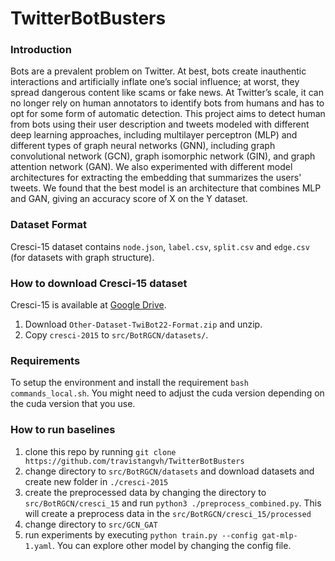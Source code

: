 # TwitterBotBusters

### Introduction

Bots are a prevalent problem on Twitter. At best, bots create inauthentic interactions and artificially inflate one’s social influence; at worst, they spread dangerous content like scams or fake news. At Twitter’s scale, it can no longer rely on  human annotators to identify bots from humans and has to opt for some form of automatic detection. This project aims to detect human from bots using their user description and tweets modeled with different deep learning approaches, including multilayer perceptron (MLP) and different types of graph neural networks (GNN), including graph convolutional network (GCN), graph isomorphic network (GIN), and graph attention network (GAN). We also experimented with different model architectures for extracting the embedding that summarizes the users' tweets. We found that the best model is an architecture that combines MLP and GAN, giving an accuracy score of X on the Y dataset.

### Dataset Format

Cresci-15 dataset contains `node.json`, `label.csv`, `split.csv` and `edge.csv` (for datasets with graph structure). 

### How to download Cresci-15 dataset

Cresci-15 is available at [Google Drive](https://drive.google.com/drive/folders/1gXFZp3m7TTU-wyZRUiLHdf_sIZpISrze). 

1. Download `Other-Dataset-TwiBot22-Format.zip` and unzip.
2. Copy `cresci-2015` to `src/BotRGCN/datasets/`.

### Requirements

To setup the environment and install the requirement `bash commands_local.sh`. You might need to adjust the cuda version depending on the cuda version that you use. 

### How to run baselines

1. clone this repo by running `git clone https://github.com/travistangvh/TwitterBotBusters`
2. change directory to `src/BotRGCN/datasets` and download datasets and create new folder in `./cresci-2015`
3. create the preprocessed data by changing the directory to `src/BotRGCN/cresci_15` and run `python3 ./preprocess_combined.py`. This will create a preprocess data in the `src/BotRGCN/cresci_15/processed` 
3. change directory to `src/GCN_GAT`
4. run experiments by executing `python train.py --config gat-mlp-1.yaml`. You can explore other model by changing the config file. 
